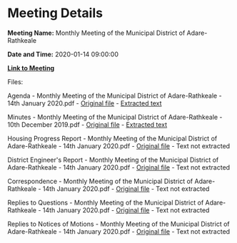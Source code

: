 # Meeting Details

**Meeting Name:** Monthly Meeting of the Municipal District of Adare-Rathkeale

**Date and Time:** 2020-01-14 09:00:00

**[Link to Meeting](https://www.limerick.ie/council/whats-on/monthly-meeting-municipal-district-adare-rathkeale-53)**

Files: 

Agenda - Monthly Meeting of the Municipal District of Adare-Rathkeale - 14th January 2020.pdf - [Original file](https://www.limerick.ie/sites/default/files/media/documents/2020-01/00%20Agenda%2014th%20January%2C%202020.pdf) - [Extracted text](./Agenda%20-%C2%A0Monthly%20Meeting%20of%20the%20Municipal%20District%20of%20Adare-Rathkeale%20-%2014th%20January%202020.md)

Minutes - Monthly Meeting of the Municipal District of Adare-Rathkeale - 10th December 2019.pdf - [Original file](https://www.limerick.ie/sites/default/files/media/documents/2020-01/01%20Minutes%20of%20Monthly%20Meeting%2010th%20December%2C%202019.pdf) - [Extracted text](./Minutes%20-%C2%A0Monthly%20Meeting%20of%20the%20Municipal%20District%20of%20Adare-Rathkeale%20-%2010th%20December%202019.md)

Housing Progress Report - Monthly Meeting of the Municipal District of Adare-Rathkeale - 14th January 2020.pdf - [Original file](https://www.limerick.ie/sites/default/files/media/documents/2020-01/03%20Housing%20Progress%20Report.pdf) - Text not extracted

District Engineer's Report - Monthly Meeting of the Municipal District of Adare-Rathkeale - 14th January 2020.pdf - [Original file](https://www.limerick.ie/sites/default/files/media/documents/2020-01/04%20District%20Engineers%20Report.pdf) - Text not extracted

Correspondence - Monthly Meeting of the Municipal District of Adare-Rathkeale - 14th January 2020.pdf - [Original file](https://www.limerick.ie/sites/default/files/media/documents/2020-01/09%20Correspondence.pdf) - Text not extracted

Replies to Questions - Monthly Meeting of the Municipal District of Adare-Rathkeale - 14th January 2020.pdf - [Original file](https://www.limerick.ie/sites/default/files/media/documents/2020-01/replies-to-questions.pdf) - Text not extracted

Replies to Notices of Motions - Monthly Meeting of the Municipal District of Adare-Rathkeale - 14th January 2020.pdf - [Original file](https://www.limerick.ie/sites/default/files/media/documents/2020-01/replies-to-notice-of-motion.pdf) - Text not extracted


